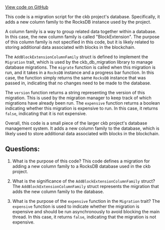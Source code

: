 [View code on GitHub](https://github.com/nervosnetwork/ckb/util/launcher/src/migrations/add_block_extension_cf.rs)

This code is a migration script for the ckb project's database. Specifically, it adds a new column family to the RocksDB instance used by the project. 

A column family is a way to group related data together within a database. In this case, the new column family is called "BlockExtension". The purpose of this column family is not specified in this code, but it is likely related to storing additional data associated with blocks in the blockchain. 

The `AddBlockExtensionColumnFamily` struct is defined to implement the `Migration` trait, which is used by the ckb_db_migration library to manage database migrations. The `migrate` function is called when this migration is run, and it takes in a `RocksDB` instance and a progress bar function. In this case, the function simply returns the same `RocksDB` instance that was passed in, indicating that no changes need to be made to the database. 

The `version` function returns a string representing the version of this migration. This is used by the migration manager to keep track of which migrations have already been run. The `expensive` function returns a boolean indicating whether this migration is expensive to run. In this case, it returns `false`, indicating that it is not expensive. 

Overall, this code is a small piece of the larger ckb project's database management system. It adds a new column family to the database, which is likely used to store additional data associated with blocks in the blockchain.
## Questions: 
 1. What is the purpose of this code?
   This code defines a migration for adding a new column family to a RocksDB database used in the ckb project.

2. What is the significance of the `AddBlockExtensionColumnFamily` struct?
   The `AddBlockExtensionColumnFamily` struct represents the migration that adds the new column family to the database.

3. What is the purpose of the `expensive` function in the `Migration` trait?
   The `expensive` function is used to indicate whether the migration is expensive and should be run asynchronously to avoid blocking the main thread. In this case, it returns `false`, indicating that the migration is not expensive.